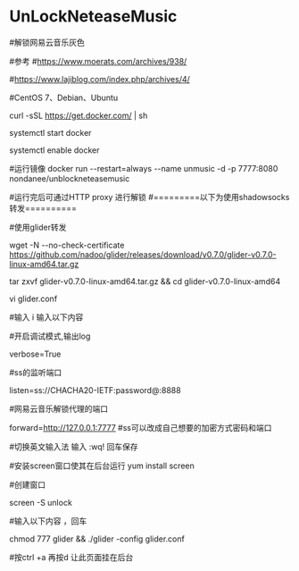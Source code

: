 # UnLockNeteaseMusic

#解锁网易云音乐灰色

#参考
#https://www.moerats.com/archives/938/

#https://www.lajiblog.com/index.php/archives/4/

#CentOS 7、Debian、Ubuntu

curl -sSL https://get.docker.com/ | sh

systemctl start docker

systemctl enable docker

#运行镜像
docker run --restart=always --name unmusic -d -p 7777:8080 nondanee/unblockneteasemusic

#运行完后可通过HTTP proxy 进行解锁
#=========以下为使用shadowsocks 转发==========

#使用glider转发

wget -N --no-check-certificate https://github.com/nadoo/glider/releases/download/v0.7.0/glider-v0.7.0-linux-amd64.tar.gz

tar zxvf glider-v0.7.0-linux-amd64.tar.gz && cd glider-v0.7.0-linux-amd64

vi glider.conf

#输入 i 输入以下内容

#开启调试模式,输出log

verbose=True

#ss的监听端口

listen=ss://CHACHA20-IETF:password@:8888

#网易云音乐解锁代理的端口

forward=http://127.0.0.1:7777
#ss可以改成自己想要的加密方式密码和端口

#切换英文输入法 输入 :wq! 回车保存

#安装screen窗口使其在后台运行
yum install screen 

#创建窗口

screen -S  unlock 

#输入以下内容 ，回车

chmod 777 glider && ./glider -config glider.conf

#按ctrl +a  再按d 让此页面挂在后台
